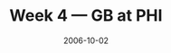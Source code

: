 ---
layout: game
title: Week 4 — GB at PHI
season: 2006
game_id: 2006_04_GB_PHI
week: 4
date: 2006-10-02
home_team: PHI
away_team: GB
final_home: 31
final_away: 9
pbp_url: /assets/data/pbp/2006/2006_04_GB_PHI.csv.gz
---